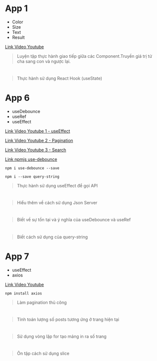 # App 1

- Color
- Size
- Text
- Result

[Link Video Youtube](https://www.youtube.com/watch?v=b9XP1OF6jP8&list=PLJ5qtRQovuEOoKffoCBzTfvzMTTORnoyp&index=11)

> Luyện tập thực hành giao tiếp giữa các Component.Truyền giá trị từ cha sang con và ngược lại.

#

> Thực hành sử dụng React Hook (useState)

# App 6

- useDebounce
- useRef
- useEffect

[Link Video Youtube 1 - useEffect](https://www.youtube.com/watch?v=4a1_is2OdLY)

[Link Video Youtube 2 - Pagination](https://www.youtube.com/watch?v=jwfjgRBcUgE)

[Link Video Youtube 3 - Search](https://www.youtube.com/watch?v=WF3pUtvC01M)

[Link npmjs use-debounce](https://www.npmjs.com/package/use-debounce)

```
npm i use-debounce --save

npm i --save query-string
```

> Thực hành sử dụng useEffect để gọi API

#

> Hiểu thêm về cách sử dụng Json Server

#

> Biết về sự tồn tại và ý nghĩa của useDebounce và useRef

#

> Biết cách sử dụng của query-string

# App 7

- useEffect
- axios

[Link Video Youtube](https://www.youtube.com/watch?v=IYCa1F-OWmk&list=PLillGF-RfqbY3c2r0htQyVbDJJoBFE6Rb&index=9)

```
npm install axios
```

> Làm pagination thủ công

#

> Tính toán lượng số posts tương ứng ở trang hiện tại

#

> Sử dụng vòng lặp for tạo mảng in ra số trang

#

> Ôn tập cách sử dụng slice
